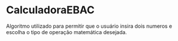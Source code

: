 # CalculadoraEBAC
Algoritmo utilizado para permitir que o usuário insira dois numeros e escolha o tipo de operação matemática desejada.
